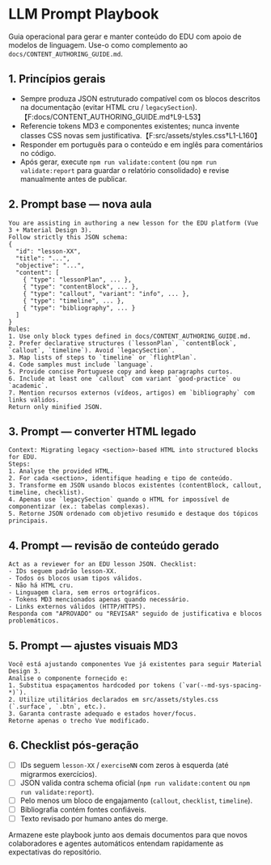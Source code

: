 # LLM Prompt Playbook

Guia operacional para gerar e manter conteúdo do EDU com apoio de modelos de linguagem. Use-o como complemento ao `docs/CONTENT_AUTHORING_GUIDE.md`.

## 1. Princípios gerais

- Sempre produza JSON estruturado compatível com os blocos descritos na documentação (evitar HTML cru / `legacySection`).【F:docs/CONTENT_AUTHORING_GUIDE.md†L9-L53】
- Referencie tokens MD3 e componentes existentes; nunca invente classes CSS novas sem justificativa.【F:src/assets/styles.css†L1-L160】
- Responder em português para o conteúdo e em inglês para comentários no código.
- Após gerar, execute `npm run validate:content` (ou `npm run validate:report` para guardar o relatório consolidado) e revise manualmente antes de publicar.

## 2. Prompt base — nova aula

```
You are assisting in authoring a new lesson for the EDU platform (Vue 3 + Material Design 3).
Follow strictly this JSON schema:
{
  "id": "lesson-XX",
  "title": "...",
  "objective": "...",
  "content": [
    { "type": "lessonPlan", ... },
    { "type": "contentBlock", ... },
    { "type": "callout", "variant": "info", ... },
    { "type": "timeline", ... },
    { "type": "bibliography", ... }
  ]
}
Rules:
1. Use only block types defined in docs/CONTENT_AUTHORING_GUIDE.md.
2. Prefer declarative structures (`lessonPlan`, `contentBlock`, `callout`, `timeline`). Avoid `legacySection`.
3. Map lists of steps to `timeline` or `flightPlan`.
4. Code samples must include `language`.
5. Provide concise Portuguese copy and keep paragraphs curtos.
6. Include at least one `callout` com variant `good-practice` ou `academic`.
7. Mention recursos externos (vídeos, artigos) em `bibliography` com links válidos.
Return only minified JSON.
```

## 3. Prompt — converter HTML legado

```
Context: Migrating legacy <section>-based HTML into structured blocks for EDU.
Steps:
1. Analyse the provided HTML.
2. For cada <section>, identifique heading e tipo de conteúdo.
3. Transforme em JSON usando blocos existentes (contentBlock, callout, timeline, checklist).
4. Apenas use `legacySection` quando o HTML for impossível de componentizar (ex.: tabelas complexas).
5. Retorne JSON ordenado com objetivo resumido e destaque dos tópicos principais.
```

## 4. Prompt — revisão de conteúdo gerado

```
Act as a reviewer for an EDU lesson JSON. Checklist:
- IDs seguem padrão lesson-XX.
- Todos os blocos usam tipos válidos.
- Não há HTML cru.
- Linguagem clara, sem erros ortográficos.
- Tokens MD3 mencionados apenas quando necessário.
- Links externos válidos (HTTP/HTTPS).
Responda com "APROVADO" ou "REVISAR" seguido de justificativa e blocos problemáticos.
```

## 5. Prompt — ajustes visuais MD3

```
Você está ajustando componentes Vue já existentes para seguir Material Design 3.
Analise o componente fornecido e:
1. Substitua espaçamentos hardcoded por tokens (`var(--md-sys-spacing-*)`).
2. Utilize utilitários declarados em src/assets/styles.css (`.surface`, `.btn`, etc.).
3. Garanta contraste adequado e estados hover/focus.
Retorne apenas o trecho Vue modificado.
```

## 6. Checklist pós-geração

- [ ] IDs seguem `lesson-XX` / `exerciseNN` com zeros à esquerda (até migrarmos exercícios).
- [ ] JSON valida contra schema oficial (`npm run validate:content` ou `npm run validate:report`).
- [ ] Pelo menos um bloco de engajamento (`callout`, `checklist`, `timeline`).
- [ ] Bibliografia contém fontes confiáveis.
- [ ] Texto revisado por humano antes do merge.

Armazene este playbook junto aos demais documentos para que novos colaboradores e agentes automáticos entendam rapidamente as expectativas do repositório.
